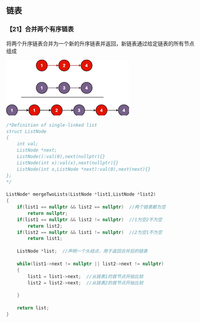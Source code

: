 ## 链表

### 【21】合并两个有序链表

将两个升序链表合并为一个新的升序链表并返回，新链表通过给定链表的所有节点组成



<img src="https://raw.githubusercontent.com/huibazdy/TyporaPicture/main/202211271947568.png" alt="image-20221127194734525" style="zoom:50%;" />

```C++
/*Definition of single-linked list
struct ListNode
{
	int val;
	ListNode *next;
	ListNode():val(0),next(nullptr){}
	ListNode(int x):val(x),next(nullptr){}
	ListNode(int x,ListNode *next):val(0),next(next){}
};
*/

ListNode* mergeTwoLists(ListNode *list1,ListNode *list2)
{
    if(list1 == nullptr && list2 == nullptr)  //两个链表都为空
        return nullptr;
    if(list1 == nullptr && list2 != nullptr)  //1为空2不为空
        return list2;
    if(list2 == nullptr && list1 != nullptr)  //2为空1不为空
        return list1;
    
    ListNode *list;  //声明一个头结点，用于返回合并后的链表
    
    while(list1->next != nullptr || list2->next != nullptr)
    {
        list1 = list1->next;  //从链表1的首节点开始比较
        list2 = list2->next;  //从链表2的首节点开始比较
        
    }
    
    return list;
}
```

